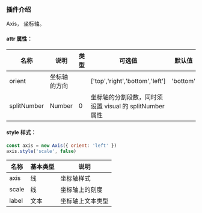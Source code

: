 ### 插件介绍

Axis， 坐标轴。

#### attr 属性：

| 名称        | 说明         | 类型 | 可选值                                                  | 默认值   |
| ----------- | ------------ | ---- | ------------------------------------------------------- | -------- |
| orient      | 坐标轴的方向 |      | ['top','right','bottom','left']                         | 'bottom' |
| splitNumber | Number       | 0    | 坐标轴的分割段数，同时须设置 visual 的 splitNumber 属性 |

#### style 样式：

```javascript
const axis = new Axis({ orient: 'left' })
axis.style('scale', false)
```

| 名称  | 基本类型 | 说明             |
| ----- | -------- | ---------------- |
| axis  | 线       | 坐标轴样式       |
| scale | 线       | 坐标轴上的刻度   |
| label | 文本     | 坐标轴上文本类型 |
